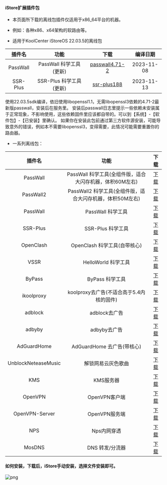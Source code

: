 #### iStore扩展插件包

* 本页面所下载的离线包插件仅适用于x86_64平台的机器。

* 例如：各种x86、x64架构的软路由等。

* 适用于KoolCenter iStoreOS 22.03.5的离线包

|插件名|功能|下载|编译日期|
| :----: | :----: | :----: | :----: |
| PassWall | PassWall 科学工具(更新) | [passwall4.71-2](https://raw.githubusercontent.com/bcseputetto/Are-u-ok/master/x86/all/PassWall_4.71-2_x86_64_all_sdk_22.03.5.run) |2023-11-08|
| SSR-Plus | SSR-Plus 科学工具(更新) | [ssr-plus188](https://raw.githubusercontent.com/bcseputetto/Are-u-ok/master/x86/all/SSR-Plus_188-3_x86_64_all_sdk_22.03.5.run) |2023-11-13|

使用22.03.5sdk编译，依旧使用libopenssl1.1，无需libopenssl3依赖的4.71-2最新版passwall，安装后在服务里。
安装后passwall日志里提示一些依赖未安装属于正常现象，不影响使用，这些依赖固件里应该都自带的。可以到【系统】-【软件包】-【已安装】里确认。
如果你在安装此包前通过第三方软件源安装，可能导致意外的错误，例如本不需要libopenssl3，变得需要，此情况可能需要重置你的路由器。

* 一系列离线包：

|插件名|功能|下载|
| :----: | :----: | :----: |
| PassWall | PassWall 科学工具(全组件版，适合大闪存机器，体积60M左右) | [下载](https://raw.githubusercontent.com/bcseputetto/Are-u-ok/master/x86/all/PassWall_x86_all.run) |
| PassWall2 | PassWall2 科学工具(全组件版，适合大闪存机器，体积50M左右) | [下载](https://raw.githubusercontent.com/bcseputetto/Are-u-ok/master/x86/all/PassWall2_x86_all.run) |
| PassWall | PassWall 科学工具 | [下载](https://raw.githubusercontent.com/bcseputetto/Are-u-ok/master/x86/all/PassWall_x86.run) |
| SSR-Plus | SSR-Plus 科学工具 | [下载](https://raw.githubusercontent.com/bcseputetto/Are-u-ok/master/x86/all/SSR-Plus_x86.run) |
| OpenClash | OpenClash 科学工具(自带核心) | [下载](https://raw.githubusercontent.com/bcseputetto/Are-u-ok/master/x86/all//OpenClash+Kernel_x86.run) |
| VSSR | HelloWorld 科学工具 | [下载](https://raw.githubusercontent.com/bcseputetto/Are-u-ok/master/x86/all/VSSR_x86.run) |
| ByPass | ByPass 科学工具 | [下载](https://raw.githubusercontent.com/bcseputetto/Are-u-ok/master/x86/all/ByPass_x86.run) |
| ikoolproxy | koolproxy去广告(不适合高于5.4内核的固件) | [下载](https://raw.githubusercontent.com/bcseputetto/Are-u-ok/master/x86/all//ikoolproxy_x86.run) |
| adblock | adblock去广告 | [下载](https://raw.githubusercontent.com/bcseputetto/Are-u-ok/master/x86/all/adblock_x86.run) |
| adbyby | adbyby去广告 | [下载](https://raw.githubusercontent.com/bcseputetto/Are-u-ok/master/x86/all/adbyby_x86.run) |
| AdGuardHome | AdGuardHome 去广告(带核心) | [下载](https://raw.githubusercontent.com/bcseputetto/Are-u-ok/master/x86/all/AdGuardHome_x86.run) |
| UnblockNeteaseMusic | 解锁网易云灰色歌曲 | [下载](https://raw.githubusercontent.com/bcseputetto/Are-u-ok/master/x86/all/UnblockNeteaseMusic_x86.run) |
| KMS | KMS服务器 | [下载](https://raw.githubusercontent.com/bcseputetto/Are-u-ok/master/x86/all/KMS_x86.run) |
| OpenVPN | OpenVPN客户端 | [下载](https://raw.githubusercontent.com/bcseputetto/Are-u-ok/master/x86/all/OpenVPN_x86.run) |
| OpenVPN-Server | OpenVPN服务端 | [下载](https://raw.githubusercontent.com/bcseputetto/Are-u-ok/master/x86/all/OpenVPN-Server_x86.run)
| NPS | Nps内网穿透 | [下载](https://raw.githubusercontent.com/bcseputetto/Are-u-ok/master/x86/all/NPS_x86.run) |
| MosDNS | DNS 转发/分流器 | [下载](https://raw.githubusercontent.com/bcseputetto/Are-u-ok/master/x86/all/MosDNS-New_x86.run) |

#### 如何安装，下载后，iStore手动安装，选择文件安装即可。

![png](https://cdn.jsdelivr.net/gh/AUK9527/Are-u-ok@master/apps/install.png)













